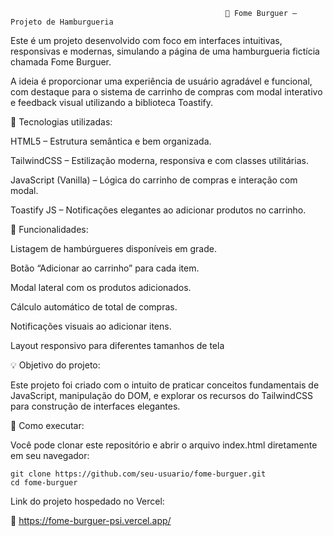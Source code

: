                                                     🍔 Fome Burguer – Projeto de Hamburgueria
Este é um projeto desenvolvido com foco em interfaces intuitivas, responsivas e modernas, simulando a página de uma hamburgueria fictícia chamada Fome Burguer.

A ideia é proporcionar uma experiência de usuário agradável e funcional, com destaque para o sistema de carrinho de compras com modal interativo e feedback visual utilizando a biblioteca Toastify.

🚀 Tecnologias utilizadas:

HTML5 – Estrutura semântica e bem organizada.

TailwindCSS – Estilização moderna, responsiva e com classes utilitárias.

JavaScript (Vanilla) – Lógica do carrinho de compras e interação com modal.

Toastify JS – Notificações elegantes ao adicionar produtos no carrinho.

🛒 Funcionalidades:

Listagem de hambúrgueres disponíveis em grade.

Botão “Adicionar ao carrinho” para cada item.

Modal lateral com os produtos adicionados.

Cálculo automático de total de compras.

Notificações visuais ao adicionar itens.

Layout responsivo para diferentes tamanhos de tela

💡 Objetivo do projeto:

Este projeto foi criado com o intuito de praticar conceitos fundamentais de JavaScript, manipulação do DOM, e explorar os recursos do TailwindCSS para construção de interfaces elegantes.

📂 Como executar:

Você pode clonar este repositório e abrir o arquivo index.html diretamente em seu navegador:

    git clone https://github.com/seu-usuario/fome-burguer.git
    cd fome-burguer

Link do projeto hospedado no Vercel:

🍔
https://fome-burguer-psi.vercel.app/
